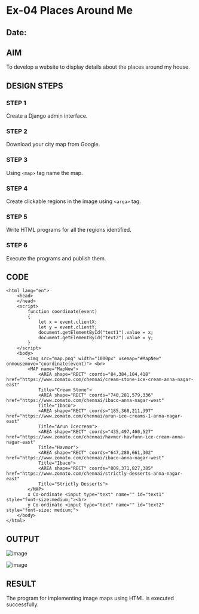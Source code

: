 # Ex-04 Places Around Me
## Date: 

## AIM
To develop a website to display details about the places around my house.

## DESIGN STEPS

### STEP 1
Create a Django admin interface.

### STEP 2
Download your city map from Google.

### STEP 3
Using ```<map>``` tag name the map.

### STEP 4
Create clickable regions in the image using ```<area>``` tag.

### STEP 5
Write HTML programs for all the regions identified.

### STEP 6
Execute the programs and publish them.


## CODE
```
<html lang="en">
    <head>
    </head>
    <script>
        function coordinate(event)
        {
            let x = event.clientX;
            let y = event.clientY;
            document.getElementById("text1").value = x;
            document.getElementById("text2").value = y;
        }
    </script>
    <body>
        <img src="map.png" width="1000px" usemap="#MapNew" onmousemove="coordinate(event)"> <br>
        <MAP name="MapNew">
            <AREA shape="RECT" coords="84,384,104,418" href="https://www.zomato.com/chennai/cream-stone-ice-cream-anna-nagar-east"
            Title="Cream Stone">
            <AREA shape="RECT" coords="740,281,579,336" href="https://www.zomato.com/chennai/ibaco-anna-nagar-west"
            Title="Ibaco">
            <AREA shape="RECT" coords="185,368,211,397" href="https://www.zomato.com/chennai/arun-ice-creams-1-anna-nagar-east"
            Title="Arun Icecream">
            <AREA shape="RECT" coords="435,497,460,527" href="https://www.zomato.com/chennai/havmor-havfunn-ice-cream-anna-nagar-east"
            Title="Havmor">
            <AREA shape="RECT" coords="647,280,661,302" href="https://www.zomato.com/chennai/ibaco-anna-nagar-west"
            Title="Ibaco">
            <AREA shape="RECT" coords="809,371,827,385" href="https://www.zomato.com/chennai/strictly-desserts-anna-nagar-east"
            Title="Strictly Desserts">
        </MAP>
        x Co-ordinate <input type="text" name="" id="text1" style="font-size:medium;"><br>
        y Co-ordinate <input type="text" name="" id="text2" style="font-size: medium;">
    </body>            
</html>
```

## OUTPUT

![image](https://github.com/pradeepasri26/NearMe/assets/131433142/dfc1dfaf-d81a-4bc6-bfe2-ceb60fdcc8d9)

![image](https://github.com/pradeepasri26/NearMe/assets/131433142/9efd21d6-bc96-442a-97c2-87d8fc49bc73)

## RESULT
The program for implementing image maps using HTML is executed successfully.
